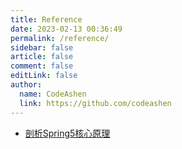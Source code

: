 ```yaml
---
title: Reference
date: 2023-02-13 00:36:49
permalink: /reference/
sidebar: false
article: false
comment: false
editLink: false
author: 
  name: CodeAshen
  link: https://github.com/codeashen
---
```


- [剖析Spring5核心原理](/pages/32011a/)